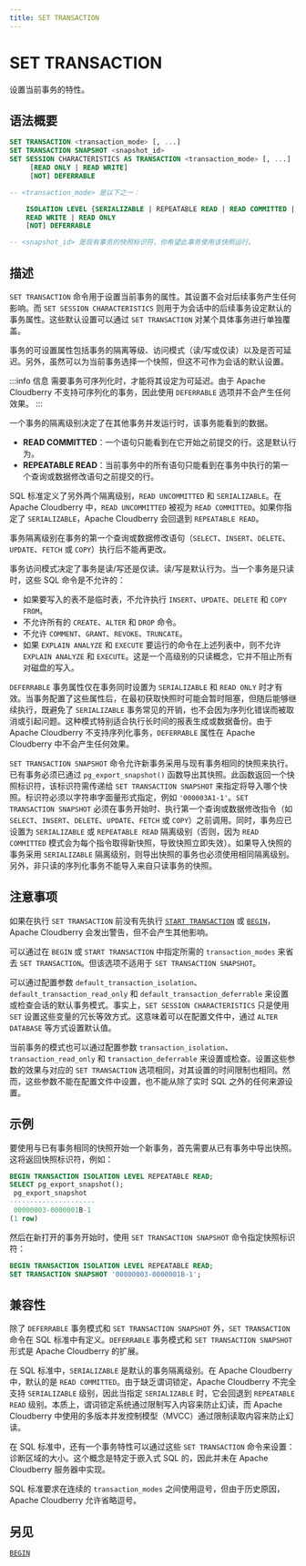 ```yaml
---
title: SET TRANSACTION
---
```


# SET TRANSACTION

设置当前事务的特性。

## 语法概要

```sql
SET TRANSACTION <transaction_mode> [, ...]
SET TRANSACTION SNAPSHOT <snapshot_id>
SET SESSION CHARACTERISTICS AS TRANSACTION <transaction_mode> [, ...] 
     [READ ONLY | READ WRITE]
     [NOT] DEFERRABLE

-- <transaction_mode> 是以下之一：

    ISOLATION LEVEL {SERIALIZABLE | REPEATABLE READ | READ COMMITTED | READ UNCOMMITTED}
    READ WRITE | READ ONLY
    [NOT] DEFERRABLE

-- <snapshot_id> 是现有事务的快照标识符，你希望此事务使用该快照运行。
```

## 描述

`SET TRANSACTION` 命令用于设置当前事务的属性。其设置不会对后续事务产生任何影响。而 `SET SESSION CHARACTERISTICS` 则用于为会话中的后续事务设定默认的事务属性。这些默认设置可以通过 `SET TRANSACTION` 对某个具体事务进行单独覆盖。

事务的可设置属性包括事务的隔离等级、访问模式（读/写或仅读）以及是否可延迟。另外，虽然可以为当前事务选择一个快照，但这不可作为会话的默认设置。

:::info 信息
需要事务可序列化时，才能将其设定为可延迟。由于 Apache Cloudberry 不支持可序列化的事务，因此使用 `DEFERRABLE` 选项并不会产生任何效果。
:::

一个事务的隔离级别决定了在其他事务并发运行时，该事务能看到的数据。

- **READ COMMITTED**：一个语句只能看到在它开始之前提交的行。这是默认行为。
- **REPEATABLE READ**：当前事务中的所有语句只能看到在事务中执行的第一个查询或数据修改语句之前提交的行。

SQL 标准定义了另外两个隔离级别，`READ UNCOMMITTED` 和 `SERIALIZABLE`。在 Apache Cloudberry 中，`READ UNCOMMITTED` 被视为 `READ COMMITTED`。如果你指定了 `SERIALIZABLE`，Apache Cloudberry 会回退到 `REPEATABLE READ`。

事务隔离级别在事务的第一个查询或数据修改语句（`SELECT`、`INSERT`、`DELETE`、`UPDATE`、`FETCH` 或 `COPY`）执行后不能再更改。

事务访问模式决定了事务是读/写还是仅读。读/写是默认行为。当一个事务是只读时，这些 SQL 命令是不允许的：

- 如果要写入的表不是临时表，不允许执行 `INSERT`、`UPDATE`、`DELETE` 和 `COPY FROM`。
- 不允许所有的 `CREATE`、`ALTER` 和 `DROP` 命令。
- 不允许 `COMMENT`、`GRANT`、`REVOKE`、`TRUNCATE`。
- 如果 `EXPLAIN ANALYZE` 和 `EXECUTE` 要运行的命令在上述列表中，则不允许 `EXPLAIN ANALYZE` 和 `EXECUTE`。这是一个高级别的只读概念，它并不阻止所有对磁盘的写入。

`DEFERRABLE` 事务属性仅在事务同时设置为 `SERIALIZABLE` 和 `READ ONLY` 时才有效。当事务配置了这些属性后，在最初获取快照时可能会暂时阻塞，但随后能够继续执行，既避免了 `SERIALIZABLE` 事务常见的开销，也不会因为序列化错误而被取消或引起问题。这种模式特别适合执行长时间的报表生成或数据备份。由于 Apache Cloudberry 不支持序列化事务，`DEFERRABLE` 属性在 Apache Cloudberry 中不会产生任何效果。

`SET TRANSACTION SNAPSHOT` 命令允许新事务采用与现有事务相同的快照来执行。已有事务必须已通过 `pg_export_snapshot()` 函数导出其快照。此函数返回一个快照标识符，该标识符需传递给 `SET TRANSACTION SNAPSHOT` 来指定将导入哪个快照。标识符必须以字符串字面量形式指定，例如 `'000003A1-1'`。`SET TRANSACTION SNAPSHOT` 必须在事务开始时、执行第一个查询或数据修改指令（如 `SELECT`、`INSERT`、`DELETE`、`UPDATE`、`FETCH` 或 `COPY`）之前调用。同时，事务应已设置为 `SERIALIZABLE` 或 `REPEATABLE READ` 隔离级别（否则，因为 `READ COMMITTED` 模式会为每个指令取得新快照，导致快照立即失效）。如果导入快照的事务采用 `SERIALIZABLE` 隔离级别，则导出快照的事务也必须使用相同隔离级别。另外，非只读的序列化事务不能导入来自只读事务的快照。

## 注意事项

如果在执行 `SET TRANSACTION` 前没有先执行 [`START TRANSACTION`](/i18n/zh/docusaurus-plugin-content-docs/current/sql-stmts/start-transaction.md) 或 [`BEGIN`](https://github.com/cloudberrydb/cloudberrydb-site/blob/cbdb-doc-validation/docs/sql-stmts/begin.md)，Apache Cloudberry 会发出警告，但不会产生其他影响。

可以通过在 `BEGIN` 或 `START TRANSACTION` 中指定所需的 `transaction_modes` 来省去 `SET TRANSACTION`。但该选项不适用于 `SET TRANSACTION SNAPSHOT`。

可以通过配置参数 `default_transaction_isolation`、`default_transaction_read_only` 和 `default_transaction_deferrable` 来设置或检查会话的默认事务模式。事实上，`SET SESSION CHARACTERISTICS` 只是使用 `SET` 设置这些变量的冗长等效方式。这意味着可以在配置文件中，通过 `ALTER DATABASE` 等方式设置默认值。

当前事务的模式也可以通过配置参数 `transaction_isolation`、`transaction_read_only` 和 `transaction_deferrable` 来设置或检查。设置这些参数的效果与对应的 `SET TRANSACTION` 选项相同，对其设置的时间限制也相同。然而，这些参数不能在配置文件中设置，也不能从除了实时 SQL 之外的任何来源设置。

## 示例

要使用与已有事务相同的快照开始一个新事务，首先需要从已有事务中导出快照。这将返回快照标识符，例如：

```sql
BEGIN TRANSACTION ISOLATION LEVEL REPEATABLE READ;
SELECT pg_export_snapshot();
 pg_export_snapshot
---------------------
 00000003-0000001B-1
(1 row)
```

然后在新打开的事务开始时，使用 `SET TRANSACTION SNAPSHOT` 命令指定快照标识符：

```sql
BEGIN TRANSACTION ISOLATION LEVEL REPEATABLE READ;
SET TRANSACTION SNAPSHOT '00000003-0000001B-1';
```

## 兼容性

除了 `DEFERRABLE` 事务模式和 `SET TRANSACTION SNAPSHOT` 外，`SET TRANSACTION` 命令在 SQL 标准中有定义。`DEFERRABLE` 事务模式和 `SET TRANSACTION SNAPSHOT` 形式是 Apache Cloudberry 的扩展。

在 SQL 标准中，`SERIALIZABLE` 是默认的事务隔离级别。在 Apache Cloudberry 中，默认的是 `READ COMMITTED`。由于缺乏谓词锁定，Apache Cloudberry 不完全支持 `SERIALIZABLE` 级别，因此当指定 `SERIALIZABLE` 时，它会回退到 `REPEATABLE READ` 级别。本质上，谓词锁定系统通过限制写入内容来防止幻读，而 Apache Cloudberry 中使用的多版本并发控制模型（MVCC）通过限制读取内容来防止幻读。

在 SQL 标准中，还有一个事务特性可以通过这些 `SET TRANSACTION` 命令来设置：诊断区域的大小。这个概念是特定于嵌入式 SQL 的，因此并未在 Apache Cloudberry 服务器中实现。

SQL 标准要求在连续的 `transaction_modes` 之间使用逗号，但由于历史原因，Apache Cloudberry 允许省略逗号。

## 另见

[`BEGIN`](https://github.com/cloudberrydb/cloudberrydb-site/blob/cbdb-doc-validation/docs/sql-stmts/begin.md)
